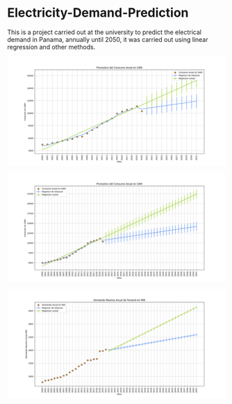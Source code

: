 # Electricity-Demand-Prediction
This is a project carried out at the university to predict the electrical demand in Panama, annually until 2050, it was carried out using linear regression and other methods.


![alt text](https://github.com/Yugen02/Electricity-Demand-Prediction/blob/master/Consumo%20anual%202031.png)

![alt text](https://github.com/Yugen02/Electricity-Demand-Prediction/blob/master/consumo%20anual%202051.png)

![alt text](https://github.com/Yugen02/Electricity-Demand-Prediction/blob/master/demanda_2052.png)
